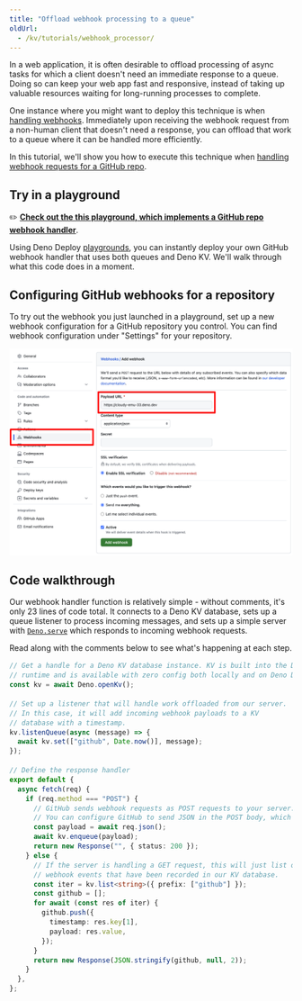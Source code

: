 ```yaml
---
title: "Offload webhook processing to a queue"
oldUrl:
  - /kv/tutorials/webhook_processor/
---
```


In a web application, it is often desirable to offload processing of async tasks
for which a client doesn't need an immediate response to a queue. Doing so can
keep your web app fast and responsive, instead of taking up valuable resources
waiting for long-running processes to complete.

One instance where you might want to deploy this technique is when
[handling webhooks](https://en.wikipedia.org/wiki/Webhook). Immediately upon
receiving the webhook request from a non-human client that doesn't need a
response, you can offload that work to a queue where it can be handled more
efficiently.

In this tutorial, we'll show you how to execute this technique when
[handling webhook requests for a GitHub repo](https://docs.github.com/en/webhooks/about-webhooks-for-repositories).

## Try in a playground

✏️
[**Check out the this playground, which implements a GitHub repo webhook handler**](https://dash.deno.com/playground/github-webhook-example).

Using Deno Deploy [playgrounds](/deploy/manual/playgrounds), you can instantly
deploy your own GitHub webhook handler that uses both queues and Deno KV. We'll
walk through what this code does in a moment.

## Configuring GitHub webhooks for a repository

To try out the webhook you just launched in a playground, set up a new webhook
configuration for a GitHub repository you control. You can find webhook
configuration under "Settings" for your repository.

![configure a github webhook](./images/github_webhook.png)

## Code walkthrough

Our webhook handler function is relatively simple - without comments, it's only
23 lines of code total. It connects to a Deno KV database, sets up a queue
listener to process incoming messages, and sets up a simple server with
[`Deno.serve`](https://deno.land/api?s=Deno.serve) which responds to incoming
webhook requests.

Read along with the comments below to see what's happening at each step.

```ts title="server.ts"
// Get a handle for a Deno KV database instance. KV is built into the Deno
// runtime and is available with zero config both locally and on Deno Deploy.
const kv = await Deno.openKv();

// Set up a listener that will handle work offloaded from our server.
// In this case, it will add incoming webhook payloads to a KV
// database with a timestamp.
kv.listenQueue(async (message) => {
  await kv.set(["github", Date.now()], message);
});

// Define the response handler
export default {
  async fetch(req) {
    if (req.method === "POST") {
      // GitHub sends webhook requests as POST requests to your server.
      // You can configure GitHub to send JSON in the POST body, which you can then parse.
      const payload = await req.json();
      await kv.enqueue(payload);
      return new Response("", { status: 200 });
    } else {
      // If the server is handling a GET request, this will just list out all the
      // webhook events that have been recorded in our KV database.
      const iter = kv.list<string>({ prefix: ["github"] });
      const github = [];
      for await (const res of iter) {
        github.push({
          timestamp: res.key[1],
          payload: res.value,
        });
      }
      return new Response(JSON.stringify(github, null, 2));
    }
  },
};
```
